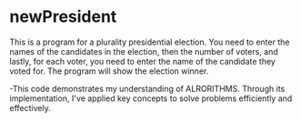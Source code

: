 # newPresident
This is a program for a plurality presidential election. You need to enter the names of the candidates in the election, then the number of voters, and lastly, for each voter, you need to enter the name of the candidate they voted for. The program will show the election winner.

-This code demonstrates my understanding of ALRORITHMS. Through its implementation, I've applied key concepts to solve problems efficiently and effectively.
